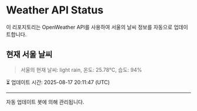 
# Weather API Status

이 리포지토리는 OpenWeather API를 사용하여 서울의 날씨 정보를 자동으로 업데이트합니다.

## 현재 서울 날씨
> 서울의 현재 날씨: light rain, 온도: 25.78°C, 습도: 94%

⏳ 업데이트 시간: 2025-08-17 20:11:47 (UTC)

---
자동 업데이트 봇에 의해 관리됩니다.

